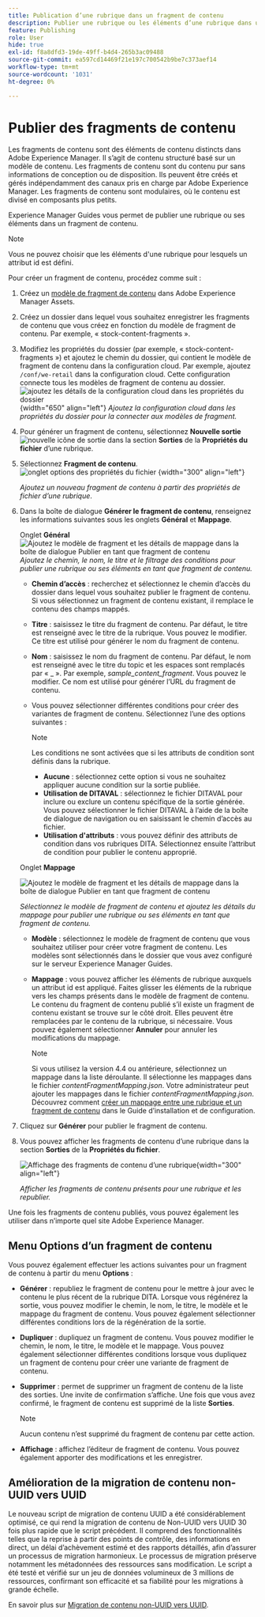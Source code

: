 ```yaml
---
title: Publication d’une rubrique dans un fragment de contenu
description: Publier une rubrique ou les éléments d’une rubrique dans un fragment de contenu dans AEM Guides.  Découvrez comment afficher les fragments de contenu présents pour une rubrique et les republier.
feature: Publishing
role: User
hide: true
exl-id: f8a8dfd3-19de-49ff-b4d4-265b3ac09488
source-git-commit: ea597cd14469f21e197c700542b9be7c373aef14
workflow-type: tm+mt
source-wordcount: '1031'
ht-degree: 0%

---
```


# Publier des fragments de contenu

Les fragments de contenu sont des éléments de contenu distincts dans Adobe Experience Manager. Il s’agit de contenu structuré basé sur un modèle de contenu. Les fragments de contenu sont du contenu pur sans informations de conception ou de disposition. Ils peuvent être créés et gérés indépendamment des canaux pris en charge par Adobe Experience Manager. Les fragments de contenu sont modulaires, où le contenu est divisé en composants plus petits.

Experience Manager Guides vous permet de publier une rubrique ou ses éléments dans un fragment de contenu.

>[!NOTE]
>
>Vous ne pouvez choisir que les éléments d&#39;une rubrique pour lesquels un attribut id est défini.


Pour créer un fragment de contenu, procédez comme suit :

1. Créez un [modèle de fragment de contenu](https://experienceleague.adobe.com/docs/experience-manager-65/assets/content-fragments/content-fragments-models.html?lang=fr) dans Adobe Experience Manager Assets.
1. Créez un dossier dans lequel vous souhaitez enregistrer les fragments de contenu que vous créez en fonction du modèle de fragment de contenu. Par exemple, « stock-content-fragments ».
1. Modifiez les propriétés du dossier (par exemple, « stock-content-fragments ») et ajoutez le chemin du dossier, qui contient le modèle de fragment de contenu dans la configuration cloud.
Par exemple, ajoutez `/conf/we-retail` dans la configuration cloud. Cette configuration connecte tous les modèles de fragment de contenu au dossier.\
   ![ajoutez les détails de la configuration cloud dans les propriétés du dossier](images/fragment-folder-cloud-configuration.png){width="650" align="left"}
   *Ajoutez la configuration cloud dans les propriétés du dossier pour la connecter aux modèles de fragment.*

1. Pour générer un fragment de contenu, sélectionnez **Nouvelle sortie** ![nouvelle icône de sortie](./images/Add_icon.svg) dans la section **Sorties** de la **Propriétés du fichier** d’une rubrique.
1. Sélectionnez **Fragment de contenu**.\
   ![onglet options des propriétés du fichier](./images/file-properties-outputs-tab.png) {width="300" align="left"}

   *Ajoutez un nouveau fragment de contenu à partir des propriétés de fichier d’une rubrique*.

1. Dans la boîte de dialogue **Générer le fragment de contenu**, renseignez les informations suivantes sous les onglets **Général** et **Mappage**.

   Onglet **Général**
   ![Ajoutez le modèle de fragment et les détails de mappage dans la boîte de dialogue Publier en tant que fragment de contenu](images/generate-content-fragment.png)
   *Ajoutez le chemin, le nom, le titre et le filtrage des conditions pour publier une rubrique ou ses éléments en tant que fragment de contenu.*


   * **Chemin d’accès** : recherchez et sélectionnez le chemin d’accès du dossier dans lequel vous souhaitez publier le fragment de contenu. Si vous sélectionnez un fragment de contenu existant, il remplace le contenu des champs mappés.
   * **Titre** : saisissez le titre du fragment de contenu. Par défaut, le titre est renseigné avec le titre de la rubrique. Vous pouvez le modifier. Ce titre est utilisé pour générer le nom du fragment de contenu.
   * **Nom** : saisissez le nom du fragment de contenu. Par défaut, le nom est renseigné avec le titre du topic et les espaces sont remplacés par « _ ». Par exemple, *sample_content_fragment*. Vous pouvez le modifier.  Ce nom est utilisé pour générer l’URL du fragment de contenu.

   * Vous pouvez sélectionner différentes conditions pour créer des variantes de fragment de contenu. Sélectionnez l’une des options suivantes :

     >[!NOTE]
     > 
     > Les conditions ne sont activées que si les attributs de condition sont définis dans la rubrique.

      * **Aucune** : sélectionnez cette option si vous ne souhaitez appliquer aucune condition sur la sortie publiée.
      * **Utilisation de DITAVAL** : sélectionnez le fichier DITAVAL pour inclure ou exclure un contenu spécifique de la sortie générée. Vous pouvez sélectionner le fichier DITAVAL à l’aide de la boîte de dialogue de navigation ou en saisissant le chemin d’accès au fichier.
      * **Utilisation d&#39;attributs** : vous pouvez définir des attributs de condition dans vos rubriques DITA. Sélectionnez ensuite l’attribut de condition pour publier le contenu approprié.






   Onglet **Mappage**

   ![Ajoutez le modèle de fragment et les détails de mappage dans la boîte de dialogue Publier en tant que fragment de contenu](images/content-fragment-mapping.png)

   *Sélectionnez le modèle de fragment de contenu et ajoutez les détails du mappage pour publier une rubrique ou ses éléments en tant que fragment de contenu.*

   * **Modèle** : sélectionnez le modèle de fragment de contenu que vous souhaitez utiliser pour créer votre fragment de contenu. Les modèles sont sélectionnés dans le dossier que vous avez configuré sur le serveur Experience Manager Guides.
   * **Mappage** : vous pouvez afficher les éléments de rubrique auxquels un attribut id est appliqué. Faites glisser les éléments de la rubrique vers les champs présents dans le modèle de fragment de contenu.
Le contenu du fragment de contenu publié s’il existe un fragment de contenu existant se trouve sur le côté droit. Elles peuvent être remplacées par le contenu de la rubrique, si nécessaire. Vous pouvez également sélectionner **Annuler** pour annuler les modifications du mappage.


     >[!NOTE]
     >
     > Si vous utilisez la version 4.4 ou antérieure, sélectionnez un mappage dans la liste déroulante. Il sélectionne les mappages dans le fichier *contentFragmentMapping.json*.  Votre administrateur peut ajouter les mappages dans le fichier *contentFragmentMapping.json*. Découvrez comment [créer un mappage entre une rubrique et un fragment de contenu](/help/product-guide/cs-install-guide/conf-content-fragment-mapping-cs.md) dans le Guide d’installation et de configuration.

1. Cliquez sur **Générer** pour publier le fragment de contenu.

1. Vous pouvez afficher les fragments de contenu d’une rubrique dans la section **Sorties** de la **Propriétés du fichier**.

   ![Affichage des fragments de contenu d’une rubrique](images/outputs-options-menu.png){width="300" align="left"}

   *Afficher les fragments de contenu présents pour une rubrique et les republier.*


Une fois les fragments de contenu publiés, vous pouvez également les utiliser dans n’importe quel site Adobe Experience Manager.




## Menu Options d’un fragment de contenu

Vous pouvez également effectuer les actions suivantes pour un fragment de contenu à partir du menu **Options** :

* **Générer** : republiez le fragment de contenu pour le mettre à jour avec le contenu le plus récent de la rubrique DITA. Lorsque vous régénérez la sortie, vous pouvez modifier le chemin, le nom, le titre, le modèle et le mappage du fragment de contenu. Vous pouvez également sélectionner différentes conditions lors de la régénération de la sortie.

* **Dupliquer** : dupliquez un fragment de contenu. Vous pouvez modifier le chemin, le nom, le titre, le modèle et le mappage. Vous pouvez également sélectionner différentes conditions lorsque vous dupliquez un fragment de contenu pour créer une variante de fragment de contenu.

* **Supprimer** : permet de supprimer un fragment de contenu de la liste des sorties. Une invite de confirmation s’affiche. Une fois que vous avez confirmé, le fragment de contenu est supprimé de la liste **Sorties**.

  >[!NOTE]
  >
  > Aucun contenu n’est supprimé du fragment de contenu par cette action.

* **Affichage** : affichez l’éditeur de fragment de contenu. Vous pouvez également apporter des modifications et les enregistrer.

## Amélioration de la migration de contenu non-UUID vers UUID

Le nouveau script de migration de contenu UUID a été considérablement optimisé, ce qui rend la migration de contenu de Non-UUID vers UUID 30 fois plus rapide que le script précédent. Il comprend des fonctionnalités telles que la reprise à partir des points de contrôle, des informations en direct, un délai d’achèvement estimé et des rapports détaillés, afin d’assurer un processus de migration harmonieux. Le processus de migration préserve notamment les métadonnées des ressources sans modification. Le script a été testé et vérifié sur un jeu de données volumineux de 3 millions de ressources, confirmant son efficacité et sa fiabilité pour les migrations à grande échelle.

En savoir plus sur [Migration de contenu non-UUID vers UUID](/help/product-guide/install-guide/migrate-non-uuid-uuid.md).
